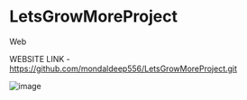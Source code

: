 # LetsGrowMoreProject
Web

WEBSITE LINK - https://github.com/mondaldeep556/LetsGrowMoreProject.git

![image](https://user-images.githubusercontent.com/129783875/233690875-5b3a2b15-aafc-4407-9d89-5e43b88e2a86.png)

